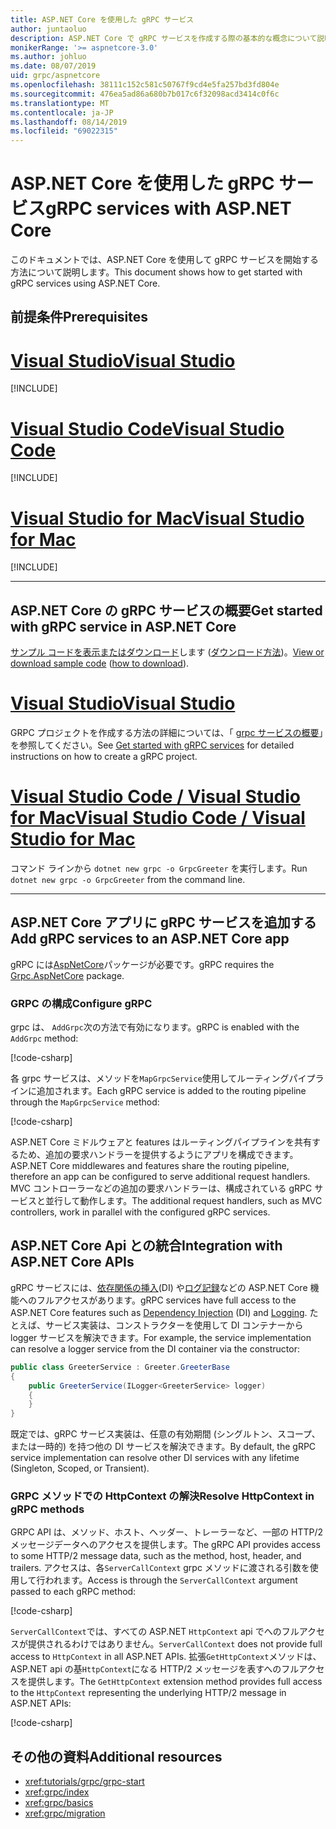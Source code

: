 ```yaml
---
title: ASP.NET Core を使用した gRPC サービス
author: juntaoluo
description: ASP.NET Core で gRPC サービスを作成する際の基本的な概念について説明します。
monikerRange: '>= aspnetcore-3.0'
ms.author: johluo
ms.date: 08/07/2019
uid: grpc/aspnetcore
ms.openlocfilehash: 38111c152c581c50767f9cd4e5fa257bd3fd804e
ms.sourcegitcommit: 476ea5ad86a680b7b017c6f32098acd3414c0f6c
ms.translationtype: MT
ms.contentlocale: ja-JP
ms.lasthandoff: 08/14/2019
ms.locfileid: "69022315"
---
```

# <a name="grpc-services-with-aspnet-core"></a><span data-ttu-id="cd0f3-103">ASP.NET Core を使用した gRPC サービス</span><span class="sxs-lookup"><span data-stu-id="cd0f3-103">gRPC services with ASP.NET Core</span></span>

<span data-ttu-id="cd0f3-104">このドキュメントでは、ASP.NET Core を使用して gRPC サービスを開始する方法について説明します。</span><span class="sxs-lookup"><span data-stu-id="cd0f3-104">This document shows how to get started with gRPC services using ASP.NET Core.</span></span>

## <a name="prerequisites"></a><span data-ttu-id="cd0f3-105">前提条件</span><span class="sxs-lookup"><span data-stu-id="cd0f3-105">Prerequisites</span></span>

# <a name="visual-studiotabvisual-studio"></a>[<span data-ttu-id="cd0f3-106">Visual Studio</span><span class="sxs-lookup"><span data-stu-id="cd0f3-106">Visual Studio</span></span>](#tab/visual-studio)

[!INCLUDE[](~/includes/net-core-prereqs-vs-3.0.md)]

# <a name="visual-studio-codetabvisual-studio-code"></a>[<span data-ttu-id="cd0f3-107">Visual Studio Code</span><span class="sxs-lookup"><span data-stu-id="cd0f3-107">Visual Studio Code</span></span>](#tab/visual-studio-code)

[!INCLUDE[](~/includes/net-core-prereqs-vsc-3.0.md)]

# <a name="visual-studio-for-mactabvisual-studio-mac"></a>[<span data-ttu-id="cd0f3-108">Visual Studio for Mac</span><span class="sxs-lookup"><span data-stu-id="cd0f3-108">Visual Studio for Mac</span></span>](#tab/visual-studio-mac)

[!INCLUDE[](~/includes/net-core-prereqs-mac-3.0.md)]

---

## <a name="get-started-with-grpc-service-in-aspnet-core"></a><span data-ttu-id="cd0f3-109">ASP.NET Core の gRPC サービスの概要</span><span class="sxs-lookup"><span data-stu-id="cd0f3-109">Get started with gRPC service in ASP.NET Core</span></span>

<span data-ttu-id="cd0f3-110">[サンプル コードを表示またはダウンロード](https://github.com/aspnet/AspNetCore.Docs/tree/master/aspnetcore/tutorials/grpc/grpc-start/sample)します ([ダウンロード方法](xref:index#how-to-download-a-sample))。</span><span class="sxs-lookup"><span data-stu-id="cd0f3-110">[View or download sample code](https://github.com/aspnet/AspNetCore.Docs/tree/master/aspnetcore/tutorials/grpc/grpc-start/sample) ([how to download](xref:index#how-to-download-a-sample)).</span></span>

# <a name="visual-studiotabvisual-studio"></a>[<span data-ttu-id="cd0f3-111">Visual Studio</span><span class="sxs-lookup"><span data-stu-id="cd0f3-111">Visual Studio</span></span>](#tab/visual-studio)

<span data-ttu-id="cd0f3-112">GRPC プロジェクトを作成する方法の詳細については、「 [grpc サービスの概要](xref:tutorials/grpc/grpc-start)」を参照してください。</span><span class="sxs-lookup"><span data-stu-id="cd0f3-112">See [Get started with gRPC services](xref:tutorials/grpc/grpc-start) for detailed instructions on how to create a gRPC project.</span></span>

# <a name="visual-studio-code--visual-studio-for-mactabvisual-studio-codevisual-studio-mac"></a>[<span data-ttu-id="cd0f3-113">Visual Studio Code / Visual Studio for Mac</span><span class="sxs-lookup"><span data-stu-id="cd0f3-113">Visual Studio Code / Visual Studio for Mac</span></span>](#tab/visual-studio-code+visual-studio-mac)

<span data-ttu-id="cd0f3-114">コマンド ラインから `dotnet new grpc -o GrpcGreeter` を実行します。</span><span class="sxs-lookup"><span data-stu-id="cd0f3-114">Run `dotnet new grpc -o GrpcGreeter` from the command line.</span></span>

---

## <a name="add-grpc-services-to-an-aspnet-core-app"></a><span data-ttu-id="cd0f3-115">ASP.NET Core アプリに gRPC サービスを追加する</span><span class="sxs-lookup"><span data-stu-id="cd0f3-115">Add gRPC services to an ASP.NET Core app</span></span>

<span data-ttu-id="cd0f3-116">gRPC には[AspNetCore](https://www.nuget.org/packages/Grpc.AspNetCore)パッケージが必要です。</span><span class="sxs-lookup"><span data-stu-id="cd0f3-116">gRPC requires the [Grpc.AspNetCore](https://www.nuget.org/packages/Grpc.AspNetCore) package.</span></span>

### <a name="configure-grpc"></a><span data-ttu-id="cd0f3-117">GRPC の構成</span><span class="sxs-lookup"><span data-stu-id="cd0f3-117">Configure gRPC</span></span>

<span data-ttu-id="cd0f3-118">grpc は、 `AddGrpc`次の方法で有効になります。</span><span class="sxs-lookup"><span data-stu-id="cd0f3-118">gRPC is enabled with the `AddGrpc` method:</span></span>

[!code-csharp[](~/tutorials/grpc/grpc-start/sample/GrpcGreeter/Startup.cs?name=snippet&highlight=7)]

<span data-ttu-id="cd0f3-119">各 grpc サービスは、メソッドを`MapGrpcService`使用してルーティングパイプラインに追加されます。</span><span class="sxs-lookup"><span data-stu-id="cd0f3-119">Each gRPC service is added to the routing pipeline through the `MapGrpcService` method:</span></span>

[!code-csharp[](~/tutorials/grpc/grpc-start/sample/GrpcGreeter/Startup.cs?name=snippet&highlight=24)]

<span data-ttu-id="cd0f3-120">ASP.NET Core ミドルウェアと features はルーティングパイプラインを共有するため、追加の要求ハンドラーを提供するようにアプリを構成できます。</span><span class="sxs-lookup"><span data-stu-id="cd0f3-120">ASP.NET Core middlewares and features share the routing pipeline, therefore an app can be configured to serve additional request handlers.</span></span> <span data-ttu-id="cd0f3-121">MVC コントローラーなどの追加の要求ハンドラーは、構成されている gRPC サービスと並行して動作します。</span><span class="sxs-lookup"><span data-stu-id="cd0f3-121">The additional request handlers, such as MVC controllers, work in parallel with the configured gRPC services.</span></span>

## <a name="integration-with-aspnet-core-apis"></a><span data-ttu-id="cd0f3-122">ASP.NET Core Api との統合</span><span class="sxs-lookup"><span data-stu-id="cd0f3-122">Integration with ASP.NET Core APIs</span></span>

<span data-ttu-id="cd0f3-123">gRPC サービスには、[依存関係の挿入](xref:fundamentals/dependency-injection)(DI) や[ログ記録](xref:fundamentals/logging/index)などの ASP.NET Core 機能へのフルアクセスがあります。</span><span class="sxs-lookup"><span data-stu-id="cd0f3-123">gRPC services have full access to the ASP.NET Core features such as [Dependency Injection](xref:fundamentals/dependency-injection) (DI) and [Logging](xref:fundamentals/logging/index).</span></span> <span data-ttu-id="cd0f3-124">たとえば、サービス実装は、コンストラクターを使用して DI コンテナーから logger サービスを解決できます。</span><span class="sxs-lookup"><span data-stu-id="cd0f3-124">For example, the service implementation can resolve a logger service from the DI container via the constructor:</span></span>

```csharp
public class GreeterService : Greeter.GreeterBase
{
    public GreeterService(ILogger<GreeterService> logger)
    {
    }
}
```

<span data-ttu-id="cd0f3-125">既定では、gRPC サービス実装は、任意の有効期間 (シングルトン、スコープ、または一時的) を持つ他の DI サービスを解決できます。</span><span class="sxs-lookup"><span data-stu-id="cd0f3-125">By default, the gRPC service implementation can resolve other DI services with any lifetime (Singleton, Scoped, or Transient).</span></span>

### <a name="resolve-httpcontext-in-grpc-methods"></a><span data-ttu-id="cd0f3-126">GRPC メソッドでの HttpContext の解決</span><span class="sxs-lookup"><span data-stu-id="cd0f3-126">Resolve HttpContext in gRPC methods</span></span>

<span data-ttu-id="cd0f3-127">GRPC API は、メソッド、ホスト、ヘッダー、トレーラーなど、一部の HTTP/2 メッセージデータへのアクセスを提供します。</span><span class="sxs-lookup"><span data-stu-id="cd0f3-127">The gRPC API provides access to some HTTP/2 message data, such as the method, host, header, and trailers.</span></span> <span data-ttu-id="cd0f3-128">アクセスは、各`ServerCallContext` grpc メソッドに渡される引数を使用して行われます。</span><span class="sxs-lookup"><span data-stu-id="cd0f3-128">Access is through the `ServerCallContext` argument passed to each gRPC method:</span></span>

[!code-csharp[](~/grpc/aspnetcore/sample/GrcpService/GreeterService.cs?highlight=3-4&name=snippet)]

<span data-ttu-id="cd0f3-129">`ServerCallContext`では、すべての ASP.NET `HttpContext` api でへのフルアクセスが提供されるわけではありません。</span><span class="sxs-lookup"><span data-stu-id="cd0f3-129">`ServerCallContext` does not provide full access to `HttpContext` in all ASP.NET APIs.</span></span> <span data-ttu-id="cd0f3-130">拡張`GetHttpContext`メソッドは、ASP.NET api の基`HttpContext`になる HTTP/2 メッセージを表すへのフルアクセスを提供します。</span><span class="sxs-lookup"><span data-stu-id="cd0f3-130">The `GetHttpContext` extension method provides full access to the `HttpContext` representing the underlying HTTP/2 message in ASP.NET APIs:</span></span>

[!code-csharp[](~/grpc/aspnetcore/sample/GrcpService/GreeterService2.cs?highlight=6-7&name=snippet)]

## <a name="additional-resources"></a><span data-ttu-id="cd0f3-131">その他の資料</span><span class="sxs-lookup"><span data-stu-id="cd0f3-131">Additional resources</span></span>

* <xref:tutorials/grpc/grpc-start>
* <xref:grpc/index>
* <xref:grpc/basics>
* <xref:grpc/migration>
